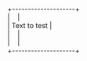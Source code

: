  
 
 
 
   +--------------------+ <br>
   |&nbsp;&nbsp;&nbsp;  | <br>
   |  Text to test      | <br>
   |&nbsp;&nbsp;&nbsp;  | <br>
   |&nbsp;&nbsp;&nbsp;  | <br>
   +--------------------+ <br>